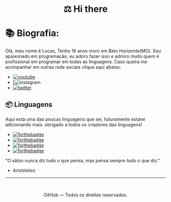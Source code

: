<p align="center">
<br>
</p>
<h1 align="center"> ⚖️ Hi there</h1>

<p align="center">

# 📚 Biografia:
Olá, meu nome é Lucas, Tenho 16 anos moro em Belo Horizonte(MG). Sou apaixonado em programação, eu adoro fazer isso e admiro muito quem é profissional em programar em todas as linguagens. Caso queira me acompanhar em outras rede sociais clique aqui abaixo:

* [![youtube](https://img.shields.io/badge/-Youtube-FF0000?style=appveyor&amp;labelColor=FF0000&amp;logo=youtube&amp;logoColor=white&amp)](https://www.youtube.com/channel/UC5xGCyMooq694Ta0YU2qTBQ?view_as=subscriber)
* [![instagram](https://img.shields.io/badge/-Instagram-blueviolet?style=flat-square&amp;logo=Instagram&amp;logoColor=white&amp;link=https://www.instagram.com/Fixaky/)
* [![twitter](https://img.shields.io/badge/-@Fixaky-33F0FF?style=flat-square&amp;labelColor=33F0FF&amp;logo=twitter&amp;logoColor=white&amp)](https://twitter.com/Fixakyy)

## 📦 Linguagens

Aqui está uma das poucas linguagens que sei, futuramente estarei adicionando mais. obrigado a todos os criadores das linguagens!


* [![forthebadge](https://img.shields.io/badge/javascript%20-%23323330.svg?&style=for-the-badge&logo=javascript&logoColor=%23F7DF1E)](https://pt.wikipedia.org/wiki/JavaScript)
* [![forthebadge](https://img.shields.io/badge/c++%20-%2300599C.svg?&style=for-the-badge&logo=c%2B%2B&ogoColor=white)](https://pt.wikipedia.org/wiki/C%2B%2B)
* [![forthebadge](https://img.shields.io/badge/python%20-%2314354C.svg?&style=for-the-badge&logo=python&logoColor=white)](https://www.python.org/)
* [![forthebadge](https://img.shields.io/badge/html5%20-%23E34F26.svg?&style=for-the-badge&logo=html5&logoColor=white)](https://pt.wikipedia.org/wiki/HTML5)

"O sábio nunca diz tudo o que pensa, mas pensa sempre tudo o que diz."
- Aristóteles

<hr>
<br>
<p align="center">GitHub — Todos os direitos reservados.</p>
